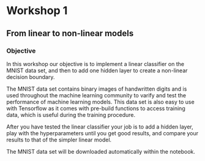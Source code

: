 # Workshop 1

## From linear to non-linear models

### Objective

In this workshop our objective is to implement a linear classifier on the MNIST data set, and then to add one hidden layer to create a non-linear decision boundary.

The MNIST data set contains binary images of handwritten digits and is used throughout the machine learning community to varify and test the performance of machine learning models. This data set is also easy to use with Tensorflow as it comes with pre-build functions to access training data, which is useful during the training procedure.

After you have tested the linear classifier your job is to add a hidden layer, play with the hyperparameters until you get good results, and compare your results to that of the simpler linear model.

The MNIST data set will be downloaded automatically within the notebook.

